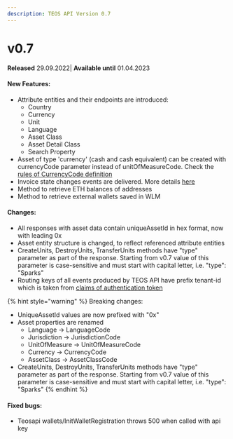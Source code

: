 ```yaml
---
description: TEOS API Version 0.7
---
```


# v0.7

**Released** 29.09.2022| **Available until** 01.04.2023

#### New Features:

* Attribute entities and their endpoints are introduced:
  * Country
  * Currency
  * Unit
  * Language
  * Asset Class
  * Asset Detail Class
  * Search Property
* Asset of type 'currency' (cash and cash equivalent) can be created with currencyCode parameter instead of unitOfMeasureCode. Check the [rules of CurrencyCode definition](../concepts/asset.md#general-properties)
* Invoice state changes events are delivered. More details [here](../using-the-teos-api/teos-events.md#invoicestatechanged)
* Method to retrieve ETH balances of addresses
* Method to retrieve external wallets saved in WLM

#### Changes:

* All responses with asset data contain uniqueAssetId in hex format, now with leading 0x
* Asset entity structure is changed, to reflect referenced attribute entities
* CreateUnits, DestroyUnits, TransferUnits methods have "type" parameter as part of the response. Starting from v0.7 value of this parameter is case-sensitive and must start with capital letter, i.e. "type": "Sparks"
* Routing keys of all events produced by TEOS API have prefix tenant-id which is taken from [claims of authentication token](../authentication.md#token-scopes-and-claims)

{% hint style="warning" %}
Breaking changes:&#x20;

* UniqueAssetId values are now prefixed with "0x"
* Asset properties are renamed
  * Language -> LanguageCode
  * Jurisdiction -> JurisdictionCode
  * UnitOfMeasure -> UnitOfMeasureCode
  * Currency -> CurrencyCode
  * AssetClass -> AssetClassCode
* CreateUnits, DestroyUnits, TransferUnits methods have "type" parameter as part of the response. Starting from v0.7 value of this parameter is case-sensitive and must start with capital letter, i.e. "type": "Sparks"
{% endhint %}

#### Fixed bugs:

* Teosapi wallets/InitWalletRegistration throws 500 when called with api key
